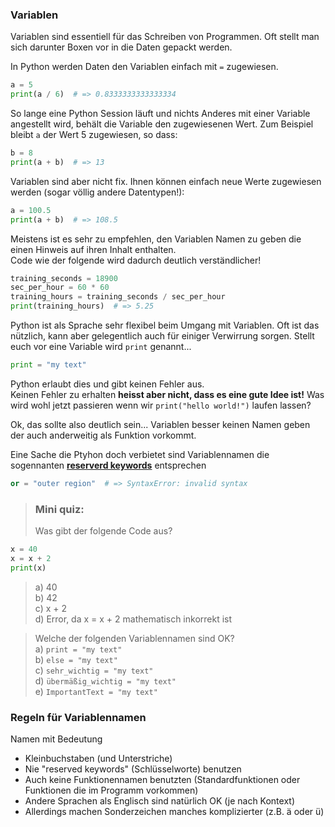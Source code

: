 ### Variablen

Variablen sind essentiell für das Schreiben von Programmen.
Oft stellt man sich darunter Boxen vor in die Daten gepackt werden.

In Python werden Daten den Variablen einfach mit `=` zugewiesen.
```python 
a = 5
print(a / 6)  # => 0.8333333333333334
```
So lange eine Python Session läuft und nichts Anderes mit einer Variable
angestellt wird, behält die Variable den zugewiesenen Wert.
Zum Beispiel bleibt `a` der Wert 5 zugewiesen, so dass:
```python 
b = 8
print(a + b)  # => 13
```
Variablen sind aber nicht fix. 
Ihnen können einfach neue Werte zugewiesen werden
(sogar völlig andere Datentypen!):

```python 
a = 100.5
print(a + b)  # => 108.5
```
Meistens ist es sehr zu empfehlen, den Variablen Namen zu geben die einen
Hinweis auf ihren Inhalt enthalten.  
Code wie der folgende wird dadurch deutlich verständlicher!
```python 
training_seconds = 18900
sec_per_hour = 60 * 60
training_hours = training_seconds / sec_per_hour
print(training_hours)  # => 5.25
```
Python ist als Sprache sehr flexibel beim Umgang mit Variablen.
Oft ist das nützlich, kann aber gelegentlich auch für einiger Verwirrung
sorgen. Stellt euch vor eine Variable wird `print` genannt...
```python 
print = "my text"
```
Python erlaubt dies und gibt keinen Fehler aus.  
Keinen Fehler zu erhalten **heisst aber nicht, dass es eine gute Idee ist!**
Was wird wohl jetzt passieren wenn wir `print("hello world!")` laufen lassen?  

Ok, das sollte also deutlich sein... Variablen besser keinen Namen geben
der auch anderweitig als Funktion vorkommt. 

Eine Sache die Ptyhon doch verbietet sind Variablennamen die sogennanten 
[**reserverd keywords**](https://www.w3schools.com/python/python_ref_keywords.asp)
entsprechen
<!--pytest-codeblocks:expect-error-->
```python 
or = "outer region"  # => SyntaxError: invalid syntax
```
> ### Mini quiz:
> Was gibt der folgende Code aus?
```python 
x = 40
x = x + 2
print(x)
```
> a) 40  
> b) 42  
> c) x + 2  
> d) Error, da x = x + 2 mathematisch inkorrekt ist  
>

> Welche der folgenden Variablennamen sind OK?  
> a) `print = "my text"`  
> b) `else = "my text"`  
> c) `sehr_wichtig = "my text"`  
> d) `übermäßig_wichtig = "my text"`  
> e) `ImportantText = "my text"`  


### Regeln für Variablennamen
Namen mit Bedeutung
- Kleinbuchstaben (und Unterstriche)
- Nie "reserved keywords" (Schlüsselworte) benutzen
- Auch keine Funktionennamen benutzten (Standardfunktionen oder Funktionen die im Programm vorkommen)
- Andere Sprachen als Englisch sind natürlich OK (je nach Kontext)
- Allerdings machen Sonderzeichen manches komplizierter (z.B. ä oder ü)

